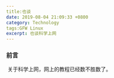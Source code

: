 ```yaml
---
title:也谈
date: 2019-08-04 21:09:33 +0800
category: Technology
tags:GFW Linux
excerpt: 也谈科学上网
---
```




### 前言
​			关于科学上网，网上的教程已经数不胜数了。

